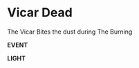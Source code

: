 <!-- .slide: data-background="#ffffff" -->
# Vicar Dead

The Vicar Bites the dust during The Burning

**EVENT**

**LIGHT**

